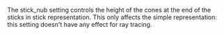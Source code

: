 The stick_nub setting controls the height of the cones at the end of the
sticks in stick representation. This only affects the simple
representation: this setting doesn\'t have any effect for ray tracing.
